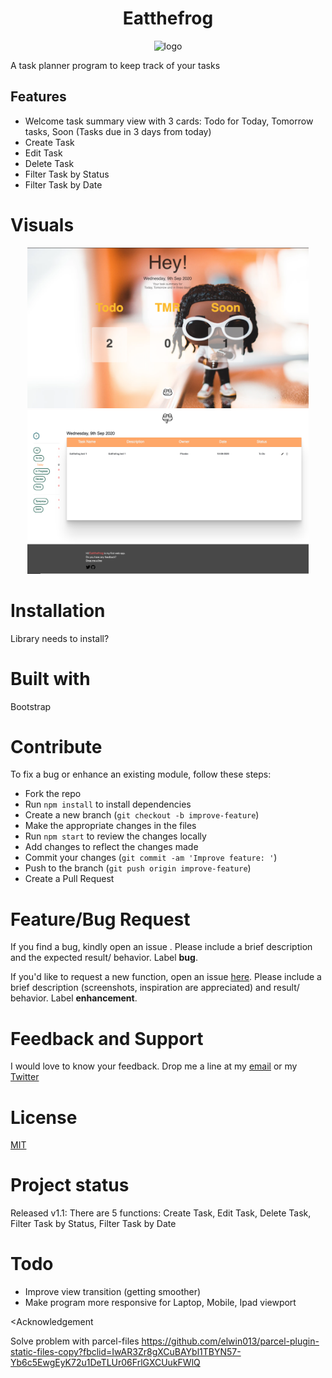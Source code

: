 <h1 align="center">Eatthefrog</h1>
<p align="center">
  <img src="/image/logo-orangebg.jpg" width="300" alt="logo">
</p>

<p>A task planner program to keep track of your tasks</p>
<h2>Features</h2>
<ul>
  <li>Welcome task summary view with 3 cards: Todo for Today, Tomorrow tasks, Soon (Tasks due in 3 days from today)</li>
  <li>Create Task</li>
  <li>Edit Task</li>
  <li>Delete Task</li>
  <li>Filter Task by Status</li>
  <li>Filter Task by Date</li>
</ul>
<h1>Visuals</h1>
<p align="center">
  <img src="/README media/WelcomeView.png" width="450" alt="taskView">
  <img src="/README media/TaskView.png" width="450" alt="taskView">
</p>
<h1>Installation</h1>


Library needs to install?
<h1>Built with</h1>
Bootstrap
<h1>Contribute</h1>
To fix a bug or enhance an existing module, follow these steps:

<ul>
  <li>Fork the repo</li>
  <li>Run <code>npm install</code> to install dependencies</li>
  <li>Create a new branch (<code>git checkout -b improve-feature</code>)</li>
  <li>Make the appropriate changes in the files</li>
  <li>Run <code>npm start</code> to review the changes locally</li>
  <li>Add changes to reflect the changes made</li>
  <li>Commit your changes (<code>git commit -am 'Improve feature: <feature>'</code>)</li>
  <li>Push to the branch (<code>git push origin improve-feature</code>)</li>
  <li>Create a Pull Request</li>
</ul>

<h1>Feature/Bug Request</h1>
<p>If you find a bug, kindly open an issue . Please include a brief description and the expected result/ behavior. Label <strong>bug</strong>.</p>

<p>If you'd like to request a new function, open an issue <a href="https://github.com/TotoroSyd/Eatthefrog/issues">here</a>. Please include a brief description (screenshots, inspiration are appreciated) and result/ behavior. Label <strong>enhancement</strong>.</p>

<h1>Feedback and Support</h1>
<p>I would love to know your feedback. Drop me a line at my <a href="phoebe.ngsyd@gmail.com">email</a> or my <a href="https://twitter.com/PhoebeNgg">Twitter</a></p>
<h1>License</h1>
<a href="https://choosealicense.com/licenses/mit/">MIT</a>

<h1>Project status</h1>
<p>Released v1.1: There are 5 functions: Create Task, Edit Task, Delete Task, Filter Task by Status, Filter Task by Date</p>

<h1>Todo</h1>
<ul>
  <li>Improve view transition (getting smoother)</li>
  <li>Make program more responsive for Laptop, Mobile, Ipad viewport</li>
</ul>

<Acknowledgement







Solve problem with parcel-files
https://github.com/elwin013/parcel-plugin-static-files-copy?fbclid=IwAR3Zr8gXCuBAYbl1TBYN57-Yb6c5EwgEyK72u1DeTLUr06FrlGXCUukFWlQ
